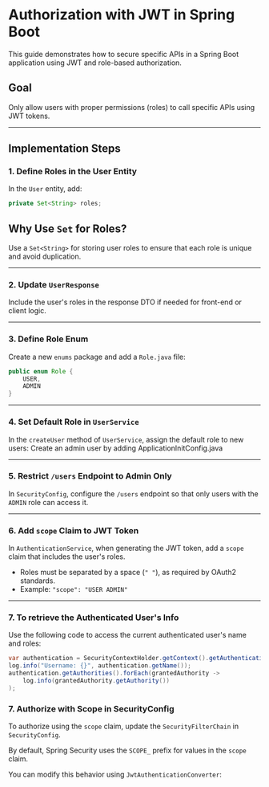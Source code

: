 # Authorization with JWT in Spring Boot

This guide demonstrates how to secure specific APIs in a Spring Boot application using JWT and role-based authorization.

## Goal

Only allow users with proper permissions (roles) to call specific APIs using JWT tokens.

---

## Implementation Steps

### 1. Define Roles in the User Entity

In the `User` entity, add:

```java
private Set<String> roles;
```

## Why Use `Set` for Roles?

Use a `Set<String>` for storing user roles to ensure that each role is unique and avoid duplication.

---

### 2. Update `UserResponse`

Include the user's roles in the response DTO if needed for front-end or client logic.

---

### 3. Define Role Enum

Create a new `enums` package and add a `Role.java` file:

```java
public enum Role {
    USER,
    ADMIN
}
```

---

### 4. Set Default Role in `UserService`
In the `createUser` method of `UserService`, assign the default role to new users:
Create an admin user by adding ApplicationInitConfig.java

---

### 5. Restrict `/users` Endpoint to Admin Only

In `SecurityConfig`, configure the `/users` endpoint so that only users with the `ADMIN` role can access it.

---

### 6. Add `scope` Claim to JWT Token

In `AuthenticationService`, when generating the JWT token, add a `scope` claim that includes the user's roles.

- Roles must be separated by a space (`" "`), as required by OAuth2 standards.
- Example: `"scope": "USER ADMIN"`

---

### 7. To retrieve the Authenticated User's Info

Use the following code to access the current authenticated user's name and roles:

```java
var authentication = SecurityContextHolder.getContext().getAuthentication();
log.info("Username: {}", authentication.getName());
authentication.getAuthorities().forEach(grantedAuthority ->
    log.info(grantedAuthority.getAuthority())
);
```

### 7. Authorize with Scope in SecurityConfig

To authorize using the `scope` claim, update the `SecurityFilterChain` in `SecurityConfig`.

By default, Spring Security uses the `SCOPE_` prefix for values in the `scope` claim.

You can modify this behavior using `JwtAuthenticationConverter`: